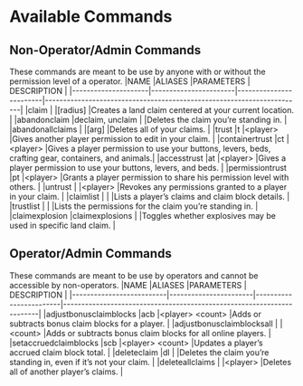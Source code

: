 # Available Commands
## Non-Operator/Admin Commands
These commands are meant to be use by anyone with or without the permission level of a operator.
|NAME                 |ALIASES                |PARAMETERS              | DESCRIPTION                                                           |
|---------------------|-----------------------|------------------------|-----------------------------------------------------------------------|
|claim                |                       |[radius]                |Creates a land claim centered at your current location.                |
|abandonclaim         |declaim, unclaim       |                        |Deletes the claim you’re standing in.                                  |
|abandonallclaims     |                       |[arg]                   |Deletes all of your claims.                                            |
|trust                |t                      |\<player\>              |Gives another player permission to edit in your claim.                 |
|containertrust       |ct                     |\<player\>              |Gives a player permission to use your buttons, levers, beds, crafting gear, containers, and animals.|
|accesstrust          |at                     |\<player\>              |Gives a player permission to use your buttons, levers, and beds.       |
|permissiontrust      |pt                     |\<player\>              |Grants a player permission to share his permission level with others.  |
|untrust              |                       |\<player\>              |Revokes any permissions granted to a player in your claim.             |
|claimlist            |                       |                        |Lists a player’s claims and claim block details.                       |
|trustlist            |                       |                        |Lists the permissions for the claim you’re standing in.                |
|claimexplosion       |claimexplosions        |                        |Toggles whether explosives may be used in specific land claim.         |

## Operator/Admin Commands
These commands are meant to be use by operators and cannot be accessible by non-operators.
|NAME                      |ALIASES                |PARAMETERS              | DESCRIPTION                                                           |
|--------------------------|-----------------------|------------------------|-----------------------------------------------------------------------|
|adjustbonusclaimblocks    |acb                    |\<player\> \<count\>    |Adds or subtracts bonus claim blocks for a player.                     |
|adjustbonusclaimblocksall |                       |\<count\>               |Adds or subtracts bonus claim blocks for all online players.           |
|setaccruedclaimblocks     |scb                    |\<player\> \<count\>    |Updates a player’s accrued claim block total.                          |
|deleteclaim               |dl                     |                        |Deletes the claim you’re standing in, even if it’s not your claim.     |
|deleteallclaims           |                       |\<player\>              |Deletes all of another player’s claims.                                |